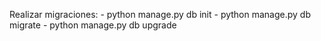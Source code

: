 Realizar migraciones:
    - python manage.py db init
    - python manage.py db migrate
    - python manage.py db upgrade

